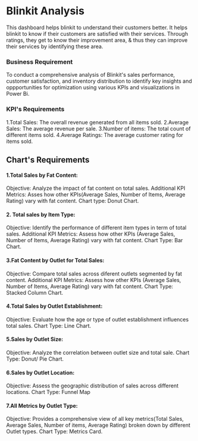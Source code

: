 # Blinkit Analysis

This dashboard helps blinkit to understand their customers better. It helps blinkit to know if their customers are satisfied with their services. Through ratings, they get to know their improvement area, & thus they can improve their services by identifying these area. 

### Business Requirement

To conduct a comprehensive analysis of Blinkit's sales performance, customer satisfaction, and inventory distribution to identify key insights and oppportunities for optimization using various KPIs and visualizations in Power Bi.

### KPI's Requirements

1.Total Sales: The overall revenue generated from all items sold.
2.Average Sales: The average revenue per sale.
3.Number of items: The total count of different items sold.
4.Average Ratings: The average customer rating for items sold.

## Chart's Requirements
#### 1.Total Sales by Fat Content:
Objective: Analyze the impact of fat content on total sales.
Additional KPI Metrics: Asses how other KPIs(Average Sales, Number of Items, Average Rating) vary with fat content.
Chart type: Donut Chart.

#### 2. Total sales by Item Type:
Objective: Identify the performance of different item types in term of total sales.
Additional KPI Metrics: Assess how other KPIs (Average Sales, Number of Items, Average Rating) vary with fat content.
Chart Type: Bar Chart.

#### 3.Fat Content by Outlet for Total Sales:
Objective: Compare total sales across diferent outlets segmented by fat content.
Additional KPI Metrics: Assess how other KPIs (Average Sales, Number of Items, Average Rating) vary with fat content.
Chart Type: Stacked Column Chart.

#### 4.Total Sales by Outlet Establishment:
Objective: Evaluate how the age or type of outlet establishment influences total sales.
Chart Type: Line Chart.

#### 5.Sales by Outlet Size:
Objective: Analyze the correlation between outlet size and total sale.
Chart Type: Donut/ Pie Chart.

#### 6.Sales by Outlet Location:
Objective: Assess the geographic distribution of sales across different locations.
Chart Type: Funnel Map

#### 7.All Metrics by Outlet Type:
Objective: Provides a comprehensive view of all key metrics(Total Sales, Average Sales, Number of items, Average Rating) broken down by different Outlet types.
Chart Type: Metrics Card.










